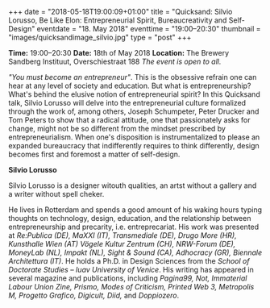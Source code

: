 +++
date = "2018-05-18T19:00:09+01:00"
title = "Quicksand: Silvio Lorusso, Be Like Elon: Entrepreneurial Spirit, Bureaucreativity and Self-Design"
eventdate = "18. May 2018"
eventtime = "19:00–20:30"
thumbnail = "images/quicksandimage_silvio.jpg"
type = "post"
+++

**Time:** 19:00–20:30
**Date:** 18th of May 2018
**Location:** The Brewery
Sandberg Instituut, Overschiestraat 188
*The event is open to all.*

*"You must become an entrepreneur"*. This is the obsessive refrain one can hear at any level of society and education. But what is entrepreneurship? What's behind the elusive notion of entrepreneurial spirit? In this Quicksand talk, Silvio Lorusso will delve into the entrepreneurial culture formalized through the work of, among others, Joseph Schumpeter, Peter Drucker and Tom Peters to show that a radical attitude, one that passionately asks for change, might not be so different from the mindset prescribed by entrepreneurialism. When one's disposition is instrumentalized to please an expanded bureaucracy that indifferently requires to think differently, design becomes first and foremost a matter of self-design.

<!--more-->

**Silvio Lorusso**

Silvio Lorusso is a designer witouth qualities, an artst without a gallery and a writer without spell cheker. 

He lives in Rotterdam and spends a good amount of his waking hours typing thoughts on technology, design, education, and the relationship between entrepreneurship and precarity, i.e. entreprecariat. His work was presented at *Re:Publica (DE), MaXXI (IT), Transmediale (DE), Drugo More (HR), Kunsthalle Wien (AT) Vögele Kultur Zentrum (CH), NRW-Forum (DE), MoneyLab (NL), Impakt (NL), Sight & Sound (CA), Adhocracy (GR), Biennale Architettura (IT)*. He holds a Ph.D. in Design Sciences from the *School of Doctorate Studies – Iuav University of Venice*. His writing has appeared in several magazine and publications, including *Pagina99, Not, Immaterial Labour Union Zine, Prismo, Modes of Criticism, Printed Web 3, Metropolis M, Progetto Grafico, Digicult, Diid,* and *Doppiozero*. 